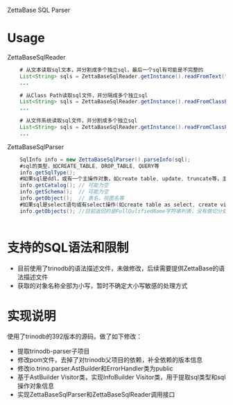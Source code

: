 ZettaBase SQL Parser

# Usage

ZettaBaseSqlReader
```java
    # 从文本读取sql文本，并分割成多个独立sql，最后一个sql有可能是不完整的
    List<String> sqls = ZettaBaseSqlReader.getInstance().readFromText("create table t1(id int); select * from t1; xxx");
    ...

    # 从Class Path读取sql文件，并分隔成多个独立sql
    List<String> sqls = ZettaBaseSqlReader.getInstance().readFromClassPath("dir/file.sql");
    ...

    # 从文件系统读取sql文件，并分割成多个独立sql
    List<String> sqls = ZettaBaseSqlReader.getInstance().readFromClassPath("dir/file.sql");
    ...
```
ZettaBaseSqlParser
```java
    SqlInfo info = new ZettaBaseSqlParser().parseInfo(sql);
    #sql的类型，如CREATE_TABLE, DROP_TABLE, QUERY等    
    info.getSqlType();
    #如果sql是ddl，或有一个主操作对象，如create table, update, truncate等，主操作对象信息可以通过如下方法获取
    info.getCatalog(); // 可能为空
    info.getSchema();  // 可能为空
    info.getObject();  // 表名，视图名等
    #如果sql是select语句或有select操作(如create table as select, create view as select)，可能涉及多个对象，涉及的对象通过如下方式获取
    info.getObjects(); //目前返回的是FullQulifiedName字符串列表，没有做切分处理
    
```

# 支持的SQL语法和限制
* 目前使用了trinodb的语法描述文件，未做修改，后续需要提供ZettaBase的语法描述文件
* 获取的对象名称全部为小写，暂时不确定大小写敏感的处理方式

# 实现说明
使用了trinodb的392版本的源码，做了如下修改：
* 提取trinodb-parser子项目
* 修改pom文件，去掉了对trinodb父项目的依赖，补全依赖的版本信息
* 修改io.trino.parser.AstBuilder和ErrorHandler类为public
* 基于AstBuilder Visitor类，实现InfoBuilder Visitor类，用于提取sql类型和sql操作对象信息
* 实现ZettaBaseSqlParser和ZettaBaseSqlReader调用接口